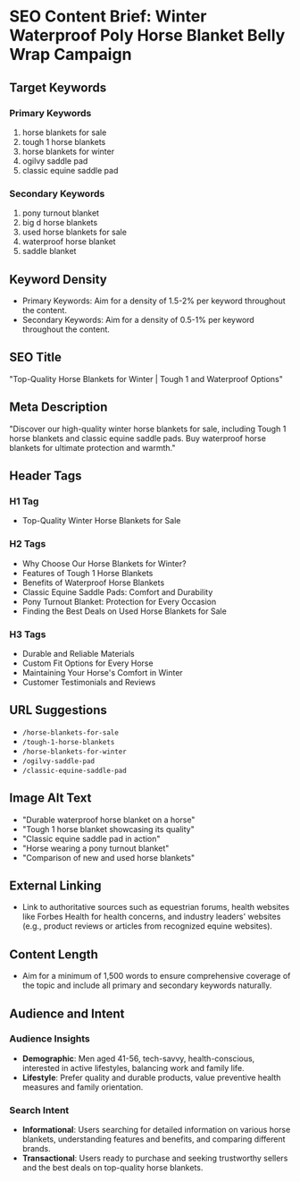 # SEO Content Brief: Winter Waterproof Poly Horse Blanket Belly Wrap Campaign

## Target Keywords
### Primary Keywords
1. horse blankets for sale
2. tough 1 horse blankets
3. horse blankets for winter
4. ogilvy saddle pad
5. classic equine saddle pad

### Secondary Keywords
1. pony turnout blanket
2. big d horse blankets
3. used horse blankets for sale
4. waterproof horse blanket
5. saddle blanket

## Keyword Density
- Primary Keywords: Aim for a density of 1.5-2% per keyword throughout the content.
- Secondary Keywords: Aim for a density of 0.5-1% per keyword throughout the content.

## SEO Title
"Top-Quality Horse Blankets for Winter | Tough 1 and Waterproof Options"

## Meta Description
"Discover our high-quality winter horse blankets for sale, including Tough 1 horse blankets and classic equine saddle pads. Buy waterproof horse blankets for ultimate protection and warmth."

## Header Tags
### H1 Tag
- Top-Quality Winter Horse Blankets for Sale

### H2 Tags
- Why Choose Our Horse Blankets for Winter?
- Features of Tough 1 Horse Blankets
- Benefits of Waterproof Horse Blankets
- Classic Equine Saddle Pads: Comfort and Durability
- Pony Turnout Blanket: Protection for Every Occasion
- Finding the Best Deals on Used Horse Blankets for Sale

### H3 Tags
- Durable and Reliable Materials
- Custom Fit Options for Every Horse
- Maintaining Your Horse's Comfort in Winter
- Customer Testimonials and Reviews

## URL Suggestions
- `/horse-blankets-for-sale`
- `/tough-1-horse-blankets`
- `/horse-blankets-for-winter`
- `/ogilvy-saddle-pad`
- `/classic-equine-saddle-pad`

## Image Alt Text
- "Durable waterproof horse blanket on a horse"
- "Tough 1 horse blanket showcasing its quality"
- "Classic equine saddle pad in action"
- "Horse wearing a pony turnout blanket"
- "Comparison of new and used horse blankets"

## External Linking
- Link to authoritative sources such as equestrian forums, health websites like Forbes Health for health concerns, and industry leaders' websites (e.g., product reviews or articles from recognized equine websites).

## Content Length
- Aim for a minimum of 1,500 words to ensure comprehensive coverage of the topic and include all primary and secondary keywords naturally.

## Audience and Intent
### Audience Insights
- **Demographic**: Men aged 41-56, tech-savvy, health-conscious, interested in active lifestyles, balancing work and family life.
- **Lifestyle**: Prefer quality and durable products, value preventive health measures and family orientation.

### Search Intent
- **Informational**: Users searching for detailed information on various horse blankets, understanding features and benefits, and comparing different brands.
- **Transactional**: Users ready to purchase and seeking trustworthy sellers and the best deals on top-quality horse blankets.